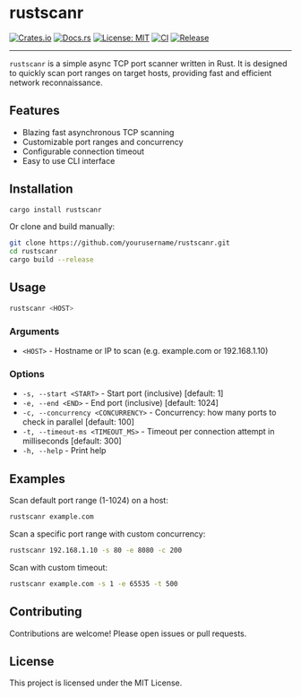 # rustscanr

[![Crates.io](https://img.shields.io/crates/v/rustscanr.svg)](https://crates.io/crates/rustscanr)
[![Docs.rs](https://docs.rs/rustscanr/badge.svg)](https://docs.rs/rustscanr)
[![License: MIT](https://img.shields.io/badge/License-MIT-yellow.svg)](LICENSE)
[![CI](https://github.com/bvdwalt/rustscanr/actions/workflows/ci.yml/badge.svg)](https://github.com/yourusername/rustscanr/actions/workflows/ci.yml)
[![Release](https://github.com/bvdwalt/rustscanr/actions/workflows/release.yml/badge.svg)](https://github.com/bvdwalt/rustscanr/actions/workflows/release.yml)

---

`rustscanr` is a simple async TCP port scanner written in Rust. It is designed to quickly scan port ranges on target hosts, providing fast and efficient network reconnaissance.

## Features

- Blazing fast asynchronous TCP scanning
- Customizable port ranges and concurrency
- Configurable connection timeout
- Easy to use CLI interface

## Installation

```sh
cargo install rustscanr
```

Or clone and build manually:

```sh
git clone https://github.com/yourusername/rustscanr.git
cd rustscanr
cargo build --release
```

## Usage

```sh
rustscanr <HOST>
```

### Arguments

- `<HOST>` - Hostname or IP to scan (e.g. example.com or 192.168.1.10)

### Options

- `-s, --start <START>` - Start port (inclusive) [default: 1]
- `-e, --end <END>` - End port (inclusive) [default: 1024] 
- `-c, --concurrency <CONCURRENCY>` - Concurrency: how many ports to check in parallel [default: 100]
- `-t, --timeout-ms <TIMEOUT_MS>` - Timeout per connection attempt in milliseconds [default: 300]
- `-h, --help` - Print help

## Examples

Scan default port range (1-1024) on a host:
```sh
rustscanr example.com
```

Scan a specific port range with custom concurrency:
```sh
rustscanr 192.168.1.10 -s 80 -e 8080 -c 200
```

Scan with custom timeout:
```sh
rustscanr example.com -s 1 -e 65535 -t 500
```

## Contributing

Contributions are welcome! Please open issues or pull requests.

## License

This project is licensed under the MIT License.